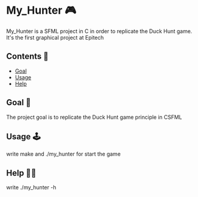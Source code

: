 
# My_Hunter 🎮

My_Hunter is a SFML project in C in order to replicate the Duck Hunt game.
It's the first graphical project at Epitech


## Contents 📌

 - [Goal](https://github.com/Thorf1nn/my_hunter/blob/main/README.md#goal-)
 - [Usage](https://github.com/Thorf1nn/my_hunter/blob/main/README.md#usage-)
 - [Help](https://github.com/Thorf1nn/my_hunter/blob/main/README.md#help-)


## Goal 🎯

The project goal is to replicate the Duck Hunt game principle in CSFML 

## Usage 🕹

write make and ./my_hunter for start the game

## Help 👋🏻

write ./my_hunter -h
